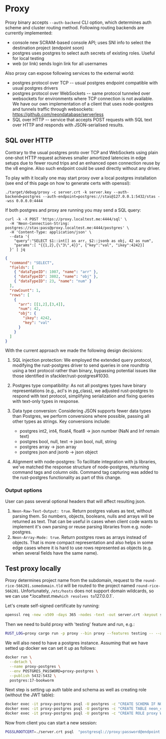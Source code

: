 # Proxy

Proxy binary accepts `--auth-backend` CLI option, which determines auth scheme and cluster routing method. Following routing backends are currently implemented:

* console
  new SCRAM-based console API; uses SNI info to select the destination project (endpoint soon)
* postgres
  uses postgres to select auth secrets of existing roles. Useful for local testing
* web (or link)
  sends login link for all usernames

Also proxy can expose following services to the external world:

* postgres protocol over TCP -- usual postgres endpoint compatible with usual
  postgres drivers
* postgres protocol over WebSockets -- same protocol tunneled over websockets
  for environments where TCP connection is not available. We have our own
  implementation of a client that uses node-postgres and tunnels traffic through
  websockets: https://github.com/neondatabase/serverless
* SQL over HTTP -- service that accepts POST requests with SQL text over HTTP
  and responds with JSON-serialised results.


## SQL over HTTP

Contrary to the usual postgres proto over TCP and WebSockets using plain
one-shot HTTP request achieves smaller amortized latencies in edge setups due to
fewer round trips and an enhanced open connection reuse by the v8 engine. Also
such endpoint could be used directly without any driver.

To play with it locally one may start proxy over a local postgres installation
(see end of this page on how to generate certs with openssl):

```
./target/debug/proxy -c server.crt -k server.key --auth-backend=postgres --auth-endpoint=postgres://stas@127.0.0.1:5432/stas --wss 0.0.0.0:4444
```

If both postgres and proxy are running you may send a SQL query:
```console
curl -k -X POST 'https://proxy.localtest.me:4444/sql' \
  -H 'Neon-Connection-String: postgres://stas:pass@proxy.localtest.me:4444/postgres' \
  -H 'Content-Type: application/json' \
  --data '{
    "query":"SELECT $1::int[] as arr, $2::jsonb as obj, 42 as num",
    "params":[ "{{1,2},{\"3\",4}}", {"key":"val", "ikey":4242}]
  }' | jq
```
```json
{
  "command": "SELECT",
  "fields": [
    { "dataTypeID": 1007, "name": "arr" },
    { "dataTypeID": 3802, "name": "obj" },
    { "dataTypeID": 23, "name": "num" }
  ],
  "rowCount": 1,
  "rows": [
    {
      "arr": [[1,2],[3,4]],
      "num": 42,
      "obj": {
        "ikey": 4242,
        "key": "val"
      }
    }
  ]
}
```


With the current approach we made the following design decisions:

1. SQL injection protection: We employed the extended query protocol, modifying
   the rust-postgres driver to send queries in one roundtrip using a text
   protocol rather than binary, bypassing potential issues like those identified
   in sfackler/rust-postgres#1030.

2. Postgres type compatibility: As not all postgres types have binary
   representations (e.g., acl's in pg_class), we adjusted rust-postgres to
   respond with text protocol, simplifying serialization and fixing queries with
   text-only types in response.

3. Data type conversion: Considering JSON supports fewer data types than
   Postgres, we perform conversions where possible, passing all other types as
   strings. Key conversions include:
   - postgres int2, int4, float4, float8 -> json number (NaN and Inf remain
     text)
   - postgres bool, null, text -> json bool, null, string
   - postgres array -> json array
   - postgres json and jsonb -> json object

4. Alignment with node-postgres: To facilitate integration with js libraries,
   we've matched the response structure of node-postgres, returning command tags
   and column oids. Command tag capturing was added to the rust-postgres
   functionality as part of this change.

### Output options

User can pass several optional headers that will affect resulting json.

1. `Neon-Raw-Text-Output: true`. Return postgres values as text, without parsing them. So numbers, objects, booleans, nulls and arrays will be returned as text. That can be useful in cases when client code wants to implement it's own parsing or reuse parsing libraries from e.g. node-postgres.
2. `Neon-Array-Mode: true`. Return postgres rows as arrays instead of objects. That is more compact representation and also helps in some edge
cases where it is hard to use rows represented as objects (e.g. when several fields have the same name).

## Test proxy locally

Proxy determines project name from the subdomain, request to the `round-rice-566201.somedomain.tld` will be routed to the project named `round-rice-566201`. Unfortunately, `/etc/hosts` does not support domain wildcards, so we can use *.localtest.me` which resolves to `127.0.0.1`.

Let's create self-signed certificate by running:
```sh
openssl req -new -x509 -days 365 -nodes -text -out server.crt -keyout server.key -subj "/CN=*.localtest.me"
```

Then we need to build proxy with 'testing' feature and run, e.g.:
```sh
RUST_LOG=proxy cargo run -p proxy --bin proxy --features testing -- --auth-backend postgres --auth-endpoint 'postgresql://proxy:password@endpoint.localtest.me:5432/postgres' --is-private-access-proxy true -c server.crt -k server.key
```

We will also need to have a postgres instance. Assuming that we have setted up docker we can set it up as follows:
```sh
docker run \
  --detach \
  --name proxy-postgres \
  --env POSTGRES_PASSWORD=proxy-postgres \
  --publish 5432:5432 \
  postgres:17-bookworm
```

Next step is setting up auth table and schema as well as creating role (without the JWT table):
```sh
docker exec -it proxy-postgres psql -U postgres -c "CREATE SCHEMA IF NOT EXISTS neon_control_plane"
docker exec -it proxy-postgres psql -U postgres -c "CREATE TABLE neon_control_plane.endpoints (endpoint_id VARCHAR(255) PRIMARY KEY, allowed_ips VARCHAR(255))"
docker exec -it proxy-postgres psql -U postgres -c "CREATE ROLE proxy WITH SUPERUSER LOGIN PASSWORD 'password';"
```

Now from client you can start a new session:

```sh
PGSSLROOTCERT=./server.crt psql  "postgresql://proxy:password@endpoint.localtest.me:4432/postgres?sslmode=verify-full"
```